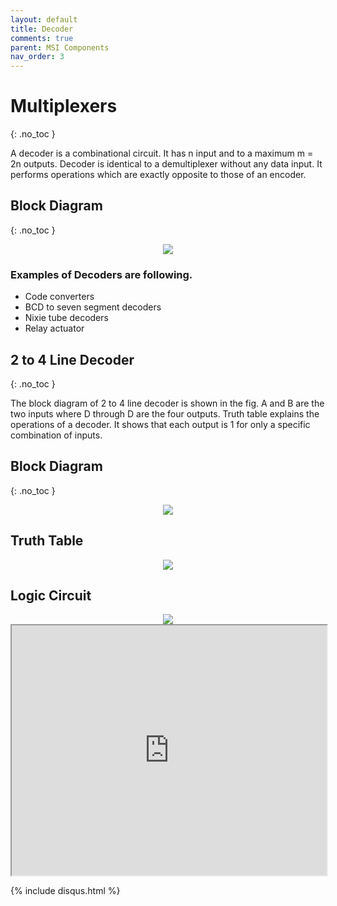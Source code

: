 ```yaml
---
layout: default
title: Decoder
comments: true
parent: MSI Components
nav_order: 3
---
```


# Multiplexers
{: .no_toc }

A decoder is a combinational circuit. 
It has n input and to a maximum m = 2n outputs. 
Decoder is identical to a demultiplexer without any data input. 
It performs operations which are exactly opposite to those of an encoder.


## Block Diagram
{: .no_toc }

<div style="text-align:center"><img src="../../assets/images/decoder_blockdiagram.jpg" /></div>

### Examples of Decoders are following.
   
* Code converters
* BCD to seven segment decoders
* Nixie tube decoders
* Relay actuator

## 2 to 4 Line Decoder
{: .no_toc }

The block diagram of 2 to 4 line decoder is shown in the fig. 
A and B are the two inputs where D through D are the four outputs. 
Truth table explains the operations of a decoder. 
It shows that each output is 1 for only a specific combination of inputs.

## Block Diagram
{: .no_toc }

<div style="text-align:center"><img src="../../assets/images/two_fourdecoder_blockdiagram.jpg" /></div>

## Truth Table

<div style="text-align:center"><img src="../../assets/images/two_fourdecoder_truthtable.jpg" /></div>

## Logic Circuit

<div style="text-align:center"><img src="../../assets/images/two_fourdecoder_logiccircuit.jpg" /></div>


<iframe width="100%" height="400px" src="https://circuitverse.org/simulator/embed/763" id="projectPreview" scrolling="no" webkitAllowFullScreen mozAllowFullScreen allowFullScreen> </iframe>

{% include disqus.html %}

